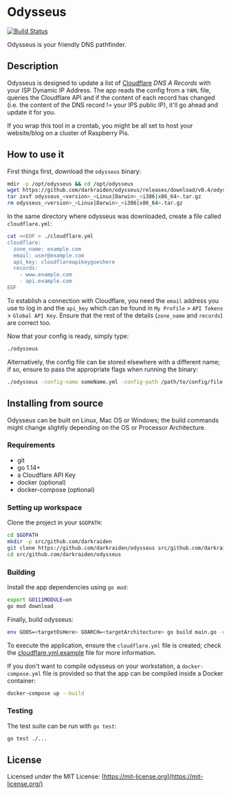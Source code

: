 # Odysseus

[![Build Status](https://dev.azure.com/darkraiden/Odysseus/_apis/build/status/darkraiden.odysseus?branchName=master)](https://dev.azure.com/darkraiden/Odysseus/_build/latest?definitionId=2&branchName=master)

Odysseus is your friendly DNS pathfinder.

## Description

Odysseus is designed to update a list of [Cloudflare](https://cloudflare.com) _DNS A Records_ with your ISP Dynamic IP Address. The app reads the config from a `YAML` file, queries the Cloudflare API and if the content of each record has changed (i.e. the content of the DNS record != your IPS public IP), it'll go ahead and update it for you.

If you wrap this tool in a crontab, you might be all set to host your website/blog on a cluster of Raspberry Pis.

## How to use it

First things first, download the `odysseus` binary:

```bash
mdir -p /opt/odysseus && cd /opt/odysseus
wget https://github.com/darkraiden/odysseus/releases/download/v0.4/odysseus_<version>_<Linux|Darwin>_<i386|x86_64>.tar.gz
tar zxvf odysseus_<version>_<Linux|Darwin>_<i386|x86_64>.tar.gz
rm odysseus_<version>_<Linux|Darwin>_<i386|x86_64>.tar.gz
```

In the same directory where odysseus was downloaded, create a file called `cloudflare.yml`:

```bash
cat <<EOF > ./cloudflare.yml
cloudflare:
  zone_name: example.com
  email: user@example.com
  api_key: cloudflareapikeygoeshere
  records:
    - www.example.com
    - api.example.com
EOF
```

To establish a connection with Cloudflare, you need the `email` address you use to log in and the `api_key` which can be found in `My Profile` > `API Tokens` > `Global API Key`. Ensure that the rest of the details (`zone_name` and `records`) are correct too.

Now that your config is ready, simply type:

```bash
./odysseus
```

Alternatively, the config file can be stored elsewhere with a different name; if so, ensure to pass the appropriate flags when running the binary:

```bash
./odysseus -config-name someName.yml -config-path /path/to/config/file
```

## Installing from source

Odysseus can be built on Linux, Mac OS or Windows; the build commands might change slightly depending on the OS or Processor Architecture.

### Requirements

* git
* go 1.14+
* a Cloudflare API Key
* docker (optional)
* docker-compose (optional)

### Setting up workspace

Clone the project in your `$GOPATH`:

```bash
cd $GOPATH
mkdir -p src/github.com/darkraiden
git clone https://github.com/darkraiden/odysseus src/github.com/darkraiden/odysseus
cd src/github.com/darkraiden/odysseus
```

### Building

Install the app dependencies using `go mod`:

```bash
export GO111MODULE=on
go mod download
```

Finally, build odysseus:

```bash
env GOOS=<targetOsHere> GOARCH=<targetArchitecture> go build main.go -o odysseus
```

To execute the application, ensure the `cloudflare.yml` file is created; check the [cloudflare.yml.example](cloudflare.yml.example) file for more information.

If you don't want to compile odysseus on your workstation, a `docker-compose.yml` file is provided so that the app can be compiled inside a Docker container:

```bash
docker-compose up --build
```

### Testing

The test suite can be run with `go test`:

```bash
go test ./...
```

## License

Licensed under the MIT License: [https://mit-license.org](https://mit-license.org/)
